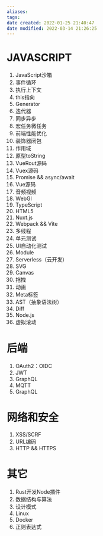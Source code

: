 ```yaml
---
aliases: 
tags: 
date created: 2022-01-25 21:40:47
date modified: 2022-03-14 21:26:25
---
```


# JAVASCRIPT

1. JavaScript沙箱
2. 事件循环
3. 执行上下文
4. this指向
5. Generator
6. 迭代器
7. 同步异步
8. 宏任务微任务
9. 前端性能优化
10. 装饰器闭包
11. 作用域
12. 原型toString
13. VueRout源码
14. Vuex源码
15. Promise && async/await
16. Vue源码
17. 音频视频
18. WebGl
19. TypeScript
20. HTML5
21. Nuxt.js
22. Webpack && Vite
23. 多线程
24. 单元测试
25. UI自动化测试
26. Module
27. Serverless（云开发）
28. SVG
29. Canvas
30. 拖拽
31. 动画
32. Meta标签
33. AST（抽象语法树）
34. Diff
35. Node.js
36. 虚拟滚动

# 后端

1. OAuth2：OIDC 
2. JWT
3. GraphQL
4. MQTT
5. GraphQL

# 网络和安全

1. XSS/SCRF
2. URL编码
3. HTTP && HTTPS

# 其它

1. Rust开发Node插件
2. 数据结构与算法
3. 设计模式
4. Linux
5. Docker
6. 正则表达式
